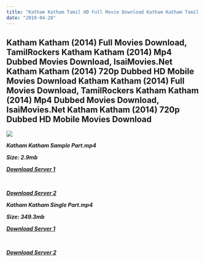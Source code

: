 ```yaml
---
title: "Katham Katham Tamil HD Full Movie Download Katham Katham Tamil HD Movie Download"
date: "2019-04-28"
---
```


## Katham Katham (2014) Full Movies Download, TamilRockers Katham Katham (2014) Mp4 Dubbed Movies Download, IsaiMovies.Net Katham Katham (2014) 720p Dubbed HD Mobile Movies Download Katham Katham (2014) Full Movies Download, TamilRockers Katham Katham (2014) Mp4 Dubbed Movies Download, IsaiMovies.Net Katham Katham (2014) 720p Dubbed HD Mobile Movies Download

![](https://images.moviebuff.com/3d458b8a-a126-4e32-aaad-804bd3407ade?w=1000)

**_Katham Katham Sample Part.mp4_**

**_Size: 2.9mb_**

**_[Download Server 1](http://dl2.tamilsrca.xyz/load/2015/Kadham{18b9e36be58349bcedc591cb24b1d58373c4fcb8ec6c90ee99c2d93b5f4aedc9}20Kadham/Kadham{18b9e36be58349bcedc591cb24b1d58373c4fcb8ec6c90ee99c2d93b5f4aedc9}20Kadham{18b9e36be58349bcedc591cb24b1d58373c4fcb8ec6c90ee99c2d93b5f4aedc9}20(2015){18b9e36be58349bcedc591cb24b1d58373c4fcb8ec6c90ee99c2d93b5f4aedc9}20HDRip{18b9e36be58349bcedc591cb24b1d58373c4fcb8ec6c90ee99c2d93b5f4aedc9}20Sample{18b9e36be58349bcedc591cb24b1d58373c4fcb8ec6c90ee99c2d93b5f4aedc9}20HD.mp4)_**

**_[  
](http://dl2.tamilsrca.xyz/load/2015/Kadham{18b9e36be58349bcedc591cb24b1d58373c4fcb8ec6c90ee99c2d93b5f4aedc9}20Kadham/Kadham{18b9e36be58349bcedc591cb24b1d58373c4fcb8ec6c90ee99c2d93b5f4aedc9}20Kadham{18b9e36be58349bcedc591cb24b1d58373c4fcb8ec6c90ee99c2d93b5f4aedc9}20(2015){18b9e36be58349bcedc591cb24b1d58373c4fcb8ec6c90ee99c2d93b5f4aedc9}20HDRip{18b9e36be58349bcedc591cb24b1d58373c4fcb8ec6c90ee99c2d93b5f4aedc9}20Sample{18b9e36be58349bcedc591cb24b1d58373c4fcb8ec6c90ee99c2d93b5f4aedc9}20HD.mp4)_**

**_[Download Server 2](http://dl2.tamilsrca.xyz/load/2015/Kadham{18b9e36be58349bcedc591cb24b1d58373c4fcb8ec6c90ee99c2d93b5f4aedc9}20Kadham/Kadham{18b9e36be58349bcedc591cb24b1d58373c4fcb8ec6c90ee99c2d93b5f4aedc9}20Kadham{18b9e36be58349bcedc591cb24b1d58373c4fcb8ec6c90ee99c2d93b5f4aedc9}20(2015){18b9e36be58349bcedc591cb24b1d58373c4fcb8ec6c90ee99c2d93b5f4aedc9}20HDRip{18b9e36be58349bcedc591cb24b1d58373c4fcb8ec6c90ee99c2d93b5f4aedc9}20Sample{18b9e36be58349bcedc591cb24b1d58373c4fcb8ec6c90ee99c2d93b5f4aedc9}20HD.mp4)_**

**_Katham Katham Single Part.mp4_**

**_Size: 349.3mb_**

**_[Download Server 1](http://dl2.tamilsrca.xyz/load/2015/Kadham{18b9e36be58349bcedc591cb24b1d58373c4fcb8ec6c90ee99c2d93b5f4aedc9}20Kadham/Kadham{18b9e36be58349bcedc591cb24b1d58373c4fcb8ec6c90ee99c2d93b5f4aedc9}20Kadham{18b9e36be58349bcedc591cb24b1d58373c4fcb8ec6c90ee99c2d93b5f4aedc9}20(2015){18b9e36be58349bcedc591cb24b1d58373c4fcb8ec6c90ee99c2d93b5f4aedc9}20HDRip{18b9e36be58349bcedc591cb24b1d58373c4fcb8ec6c90ee99c2d93b5f4aedc9}20HD.mp4)_**

**_[  
](http://dl2.tamilsrca.xyz/load/2015/Kadham{18b9e36be58349bcedc591cb24b1d58373c4fcb8ec6c90ee99c2d93b5f4aedc9}20Kadham/Kadham{18b9e36be58349bcedc591cb24b1d58373c4fcb8ec6c90ee99c2d93b5f4aedc9}20Kadham{18b9e36be58349bcedc591cb24b1d58373c4fcb8ec6c90ee99c2d93b5f4aedc9}20(2015){18b9e36be58349bcedc591cb24b1d58373c4fcb8ec6c90ee99c2d93b5f4aedc9}20HDRip{18b9e36be58349bcedc591cb24b1d58373c4fcb8ec6c90ee99c2d93b5f4aedc9}20HD.mp4)_**

**_[Download Server 2](http://dl2.tamilsrca.xyz/load/2015/Kadham{18b9e36be58349bcedc591cb24b1d58373c4fcb8ec6c90ee99c2d93b5f4aedc9}20Kadham/Kadham{18b9e36be58349bcedc591cb24b1d58373c4fcb8ec6c90ee99c2d93b5f4aedc9}20Kadham{18b9e36be58349bcedc591cb24b1d58373c4fcb8ec6c90ee99c2d93b5f4aedc9}20(2015){18b9e36be58349bcedc591cb24b1d58373c4fcb8ec6c90ee99c2d93b5f4aedc9}20HDRip{18b9e36be58349bcedc591cb24b1d58373c4fcb8ec6c90ee99c2d93b5f4aedc9}20HD.mp4)_**
